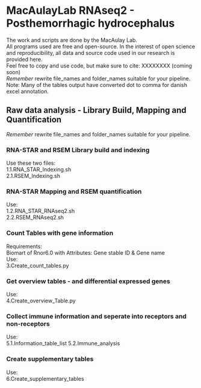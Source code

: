 # MacAulayLab RNAseq2 - Posthemorrhagic hydrocephalus #
The work and scripts are done by the MacAulay Lab.\
All programs used are free and open-source.
In the interest of open science and reproducibility, all data and source code used in our research is provided here.\
Feel free to copy and use code, but make sure to cite: XXXXXXXX (coming soon)\
*Remember* rewrite file_names and folder_names suitable for your pipeline.\
Note: Many of the tables output have converted dot to comma for danish excel annotation.
## Raw data analysis - Library Build, Mapping and Quantification ##
*Remember* rewrite file_names and folder_names suitable for your pipeline.
### RNA-STAR and RSEM Library build and indexing ###
Use these two files:\
1.1.RNA_STAR_Indexing.sh\
2.1.RSEM_Indexing.sh

### RNA-STAR Mapping and RSEM quantification ###
Use:\
1.2.RNA_STAR_RNAseq2.sh\
2.2.RSEM_RNAseq2.sh

### Count Tables with gene information ###
Requirements:\
Biomart of Rnor6.0 with Attributes: Gene stable ID & Gene name\
Use:\
3.Create_count_tables.py

### Get overview tables - and differential expressed genes ###
Use:\
4.Create_overview_Table.py

### Collect immune information and seperate into receptors and non-receptors ###
Use:\
5.1.Information_table_list
5.2.Immune_analysis

### Create supplementary tables ###
Use:\
6.Create_supplementary_tables

